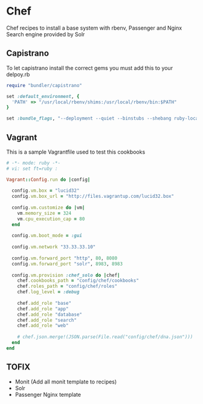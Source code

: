 # Chef

Chef recipes to install a base system with rbenv, Passenger and Nginx
Search engine provided by Solr


## Capistrano

To let capistrano install the correct gems you must add this to your delpoy.rb

``` ruby
require "bundler/capistrano"

set :default_environment, {
  'PATH' => "/usr/local/rbenv/shims:/usr/local/rbenv/bin:$PATH"
}

set :bundle_flags, "--deployment --quiet --binstubs --shebang ruby-local-exec"
```

## Vagrant

This is a sample Vagrantfile used to test this cookbooks

``` ruby
# -*- mode: ruby -*-
# vi: set ft=ruby :

Vagrant::Config.run do |config|
  
  config.vm.box = "lucid32"
  config.vm.box_url = "http://files.vagrantup.com/lucid32.box"
  
  config.vm.customize do |vm|
    vm.memory_size = 324
    vm.cpu_execution_cap = 80
  end
  
  config.vm.boot_mode = :gui
  
  config.vm.network "33.33.33.10"
  
  config.vm.forward_port "http", 80, 8080
  config.vm.forward_port "solr", 8983, 8983
  
  config.vm.provision :chef_solo do |chef|
    chef.cookbooks_path = "config/chef/cookbooks"
    chef.roles_path = "config/chef/roles"
    chef.log_level = :debug
    
    chef.add_role "base"
    chef.add_role "app"
    chef.add_role "database"
    chef.add_role "search"
    chef.add_role "web"
    
    # chef.json.merge!(JSON.parse(File.read("config/chef/dna.json")))
  end
end
```

## TOFIX

* Monit (Add all monit template to recipes)
* Solr
* Passenger Nginx template